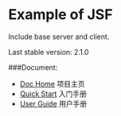 Example of JSF
====
Include base server and client.

Last stable version: 2.1.0

###Document:
- [Doc Home](http://saf.jd.com/doc) 项目主页
- [Quick Start](http://jpcloud.jd.com/pages/viewpage.action?pageId=10671259) 入门手册
- [User Guide](http://jpcloud.jd.com/pages/viewpage.action?pageId=10671257) 用户手册